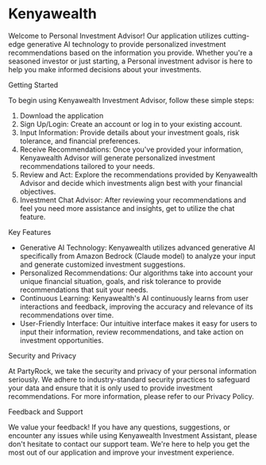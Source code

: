 # Kenyawealth

Welcome to Personal Investment Advisor! Our application utilizes cutting-edge generative AI technology to provide personalized investment recommendations based on the information you provide. Whether you're a seasoned investor or just starting, a Personal investment advisor is here to help you make informed decisions about your investments.

Getting Started

To begin using Kenyawealth Investment Advisor, follow these simple steps:

1. Download the application
2. Sign Up/Login: Create an account or log in to your existing account.
3. Input Information: Provide details about your investment goals,    risk tolerance, and financial preferences.
4. Receive Recommendations: Once you've provided your information, Kenyawealth Advisor will generate personalized investment recommendations tailored to your needs.
5. Review and Act: Explore the recommendations provided by Kenyawealth Advisor and decide which investments align best with your financial objectives.
6. Investment Chat Advisor: After reviewing your recommendations and feel you need more assistance and insights, get to utilize the chat feature.

Key Features

- Generative AI Technology: Kenyawealth utilizes advanced generative AI specifically from Amazon Bedrock (Claude model) to analyze your input and generate customized investment suggestions.
- Personalized Recommendations: Our algorithms take into account your unique financial situation, goals, and risk tolerance to provide recommendations that suit your needs.
- Continuous Learning: Kenyawealth's AI continuously learns from user interactions and feedback, improving the accuracy and relevance of its recommendations over time.
- User-Friendly Interface: Our intuitive interface makes it easy for users to input their information, review recommendations, and take action on investment opportunities.

Security and Privacy

At PartyRock, we take the security and privacy of your personal information seriously. We adhere to industry-standard security practices to safeguard your data and ensure that it is only used to provide investment recommendations. For more information, please refer to our Privacy Policy.

Feedback and Support

We value your feedback! If you have any questions, suggestions, or encounter any issues while using Kenyawealth Investment Assistant, please don't hesitate to contact our support team. We're here to help you get the most out of our application and improve your investment experience.
